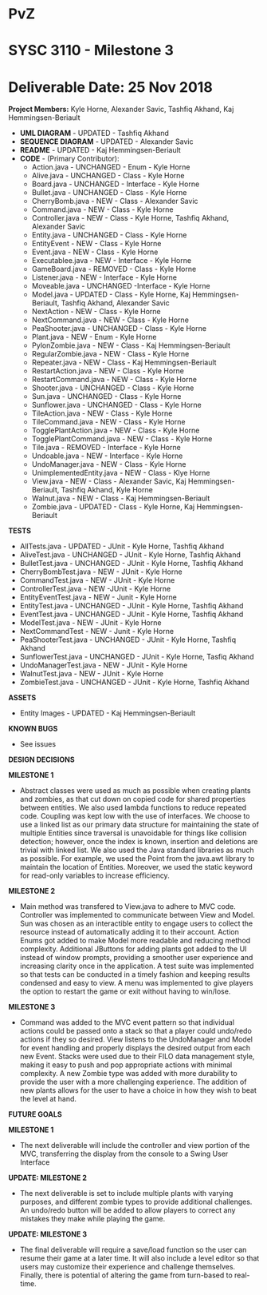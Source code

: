 # PvZ
# SYSC 3110 - Milestone 3
# Deliverable Date: 25 Nov 2018

**Project Members:** Kyle Horne, Alexander Savic, Tashfiq Akhand, Kaj Hemmingsen-Beriault

+ **UML DIAGRAM** - UPDATED - Tashfiq Akhand
+ **SEQUENCE DIAGRAM** - UPDATED - Alexander Savic
+ **README** - UPDATED - Kaj Hemmingsen-Beriault
+ **CODE** - (Primary Contributor):
  + Action.java - UNCHANGED - Enum - Kyle Horne
  + Alive.java - UNCHANGED - Class - Kyle Horne
  + Board.java - UNCHANGED - Interface - Kyle Horne
  + Bullet.java - UNCHANGED - Class - Kyle Horne
  + CherryBomb.java - NEW - Class - Alexander Savic
  + Command.java - NEW - Class - Kyle Horne
  + Controller.java - NEW - Class - Kyle Horne, Tashfiq Akhand, Alexander Savic
  + Entity.java - UNCHANGED - Class - Kyle Horne
  + EntityEvent - NEW - Class - Kyle Horne
  + Event.java - NEW - Class - Kyle Horne
  + Executablee.java - NEW - Interface - Kyle Horne
  + GameBoard.java - REMOVED - Class - Kyle Horne
  + Listener.java - NEW - Interface - Kyle Horne
  + Moveable.java - UNCHANGED -Interface - Kyle Horne
  + Model.java - UPDATED - Class - Kyle Horne, Kaj Hemmingsen-Beriault, Tashfiq Akhand, Alexander Savic
  + NextAction - NEW - Class - Kyle Horne
  + NextCommand.java - NEW - Class - Kyle Horne
  + PeaShooter.java - UNCHANGED - Class - Kyle Horne
  + Plant.java - NEW - Enum - Kyle Horne
  + PylonZombie.java - NEW - Class - Kaj Hemmingsen-Beriault
  + RegularZombie.java - NEW - Class - Kyle Horne
  + Repeater.java - NEW - Class - Kaj Hemmingsen-Beriault
  + RestartAction.java - NEW - Class - Kyle Horne
  + RestartCommand.java - NEW - Class - Kyle Horne
  + Shooter.java - UNCHANGED - Class - Kyle Horne
  + Sun.java - UNCHANGED - Class - Kyle Horne
  + Sunflower.java - UNCHANGED - Class - Kyle Horne
  + TileAction.java - NEW - Class - Kyle Horne
  + TileCommand.java - NEW - Class - Kyle Horne
  + TogglePlantAction.java - NEW - Class - Kyle Horne
  + TogglePlantCommand.java - NEW - Class - Kyle Horne
  + Tile.java - REMOVED - Interface - Kyle Horne
  + Undoable.java - NEW - Interface - Kyle Horne
  + UndoManager.java - NEW - Class - Kyle Horne
  + UnimplementedEntity.java - NEW - Class - Klye Horne
  + View.java - NEW - Class - Alexander Savic, Kaj Hemmingsen-Beriault, Tashfiq Akhand, Kyle Horne
  + Walnut.java - NEW - Class - Kaj Hemmingsen-Beriault
  + Zombie.java - UPDATED - Class - Kyle Horne, Kaj Hemmingsen-Beriault

**TESTS**
  + AllTests.java - UPDATED - JUnit - Kyle Horne, Tashfiq Akhand
  + AliveTest.java - UNCHANGED - JUnit - Kyle Horne, Tashfiq Akhand
  + BulletTest.java - UNCHANGED - JUnit - Kyle Horne, Tashfiq Akhand
  + CherryBombTest.java - NEW - JUnit - Kyle Horne
  + CommandTest.java - NEW - JUnit - Kyle Horne
  + ControllerTest.java - NEW -JUnit - Kyle Horne
  + EntityEventTest.java - NEW - Junit - Kyle Horne
  + EntityTest.java - UNCHANGED - JUnit - Kyle Horne, Tashfiq Akhand
  + EventTest.java - UNCHANGED - JUnit - Kyle Horne, Tashfiq Akhand
  + ModelTest.java - NEW - JUnit - Kyle Horne
  + NextCommandTest - NEW - Junit - Kyle Horne
  + PeaShooterTest.java - UNCHANGED - JUnit - Kyle Horne, Tashfiq Akhand
  + SunflowerTest.java - UNCHANGED - JUnit - Kyle Horne, Tasfiq Akhand
  + UndoManagerTest.java - NEW - JUnit - Kyle Horne
  + WalnutTest.java - NEW - JUnit - Kyle Horne
  + ZombieTest.java - UNCHANGED - JUnit - Kyle Horne, Tashfiq Akhand
  
**ASSETS**
+ Entity Images - UPDATED - Kaj Hemmingsen-Beriault

**KNOWN BUGS** 
+ See issues

**DESIGN DECISIONS**

**MILESTONE 1**
+ Abstract classes were used as much as possible when creating plants and zombies, as that cut down on copied code for shared properties between entities. We also used lambda functions to reduce repeated code. Coupling was kept low with the use of interfaces. We choose to use a linked list as our primary data structure for maintaining the state of multiple Entities since traversal is unavoidable for things like collision detection; however, once the index is known, insertion and deletions are trivial with linked list. We also used the Java standard libraries as much as possible. For example, we used the Point from the java.awt library to maintain the location of Entities. Moreover, we used the static keyword for read-only variables to increase efficiency.

**MILESTONE 2**
+ Main method was transfered to View.java to adhere to MVC code.  Controller was implemented to communicate between View and Model. Sun was chosen as an interactible entity to engage users to collect the resource instead of automatically adding it to their account.  Action Enums got added to make Model more readable and reducing method complexity.  Additional JButtons for adding plants got added to the UI instead of window prompts, providing a smoother user experience and increasing clarity once in the application. A test suite was implemented so that tests can be conducted in a timely fashion and keeping results condensed and easy to view. A menu was implemented to give players the option to restart the game or exit without having to win/lose.


**MILESTONE 3**
+ Command was added to the MVC event pattern so that individual actions could be passed onto a stack so that a player could undo/redo actions if they so desired.  View listens to the UndoManager and Model for event handling and properly displays the desired output from each new Event.  Stacks were used due to their FILO data management style, making it easy to push and pop appropriate actions with minimal complexity.  A new Zombie type was added with more durability to provide the user with a more challenging experience.  The addition of new plants allows for the user to have a choice in how they wish to beat the level at hand.

**FUTURE GOALS**

**MILESTONE 1**
+ The next deliverable will include the controller and view portion of the MVC, transferring the display from the console to a Swing User Interface

**UPDATE: MILESTONE 2**
+ The next deliverable is set to include multiple plants with varying purposes, and different zombie types to provide additional challenges. An undo/redo button will be added to allow players to correct any mistakes they make while playing the game.

**UPDATE: MILESTONE 3**
+ The final deliverable will require a save/load function so the user can resume their game at a later time. It will also include a level editor so that users may customize their experience and challenge themselves.  Finally, there is potential of altering the game from turn-based to real-time.
